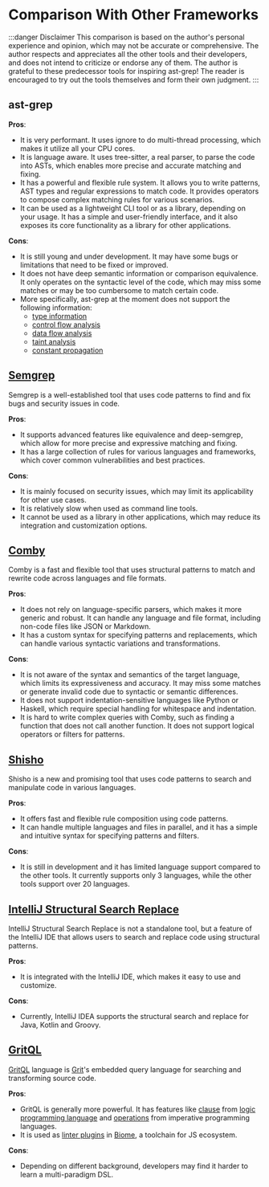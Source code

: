 # Comparison With Other Frameworks

:::danger Disclaimer
This comparison is based on the author's personal experience and opinion, which may not be accurate or comprehensive.
The author respects and appreciates all the other tools and their developers, and does not intend to criticize or endorse any of them.
The author is grateful to these predecessor tools for inspiring ast-grep! The reader is encouraged to try out the tools themselves and form their own judgment.
:::

## ast-grep

**Pros**:
* It is very performant. It uses ignore to do multi-thread processing, which makes it utilize all your CPU cores.
* It is language aware. It uses tree-sitter, a real parser, to parse the code into ASTs, which enables more precise and accurate matching and fixing.
* It has a powerful and flexible rule system. It allows you to write patterns, AST types and regular expressions to match code. It provides operators to compose complex matching rules for various scenarios.
* It can be used as a lightweight CLI tool or as a library, depending on your usage. It has a simple and user-friendly interface, and it also exposes its core functionality as a library for other applications.

**Cons**:
* It is still young and under development. It may have some bugs or limitations that need to be fixed or improved.
* It does not have deep semantic information or comparison equivalence. It only operates on the syntactic level of the code, which may miss some matches or may be too cumbersome to match certain code.
* More specifically, ast-grep at the moment does not support the following information:
  * [type information](https://semgrep.dev/docs/writing-rules/pattern-syntax#typed-metavariables)
  * [control flow analysis](https://en.wikipedia.org/wiki/Control-flow_analysis)
  * [data flow analysis](https://en.wikipedia.org/wiki/Data-flow_analysis)
  * [taint analysis](https://semgrep.dev/docs/writing-rules/data-flow/taint-mode)
  * [constant propagation](https://semgrep.dev/docs/writing-rules/data-flow/constant-propagation)

## [Semgrep](https://semgrep.dev/)

Semgrep is a well-established tool that uses code patterns to find and fix bugs and security issues in code.

**Pros**:
* It supports advanced features like equivalence and deep-semgrep, which allow for more precise and expressive matching and fixing.
* It has a large collection of rules for various languages and frameworks, which cover common vulnerabilities and best practices.

**Cons**:
* It is mainly focused on security issues, which may limit its applicability for other use cases.
* It is relatively slow when used as command line tools.
* It cannot be used as a library in other applications, which may reduce its integration and customization options.

## [Comby](https://comby.dev/)

Comby is a fast and flexible tool that uses structural patterns to match and rewrite code across languages and file formats.

**Pros**:
* It does not rely on language-specific parsers, which makes it more generic and robust. It can handle any language and file format, including non-code files like JSON or Markdown.
* It has a custom syntax for specifying patterns and replacements, which can handle various syntactic variations and transformations.


**Cons**:
* It is not aware of the syntax and semantics of the target language, which limits its expressiveness and accuracy. It may miss some matches or generate invalid code due to syntactic or semantic differences.
* It does not support indentation-sensitive languages like Python or Haskell, which require special handling for whitespace and indentation.
* It is hard to write complex queries with Comby, such as finding a function that does not call another function. It does not support logical operators or filters for patterns.

## [Shisho](https://docs.shisho.dev/shisho)
Shisho is a new and promising tool that uses code patterns to search and manipulate code in various languages.

**Pros**:
* It offers fast and flexible rule composition using code patterns.
* It can handle multiple languages and files in parallel, and it has a simple and intuitive syntax for specifying patterns and filters.

**Cons**:
* It is still in development and it has limited language support compared to the other tools.
It currently supports only 3 languages, while the other tools support over 20 languages.

## [IntelliJ Structural Search Replace](https://www.jetbrains.com/help/idea/structural-search-and-replace.html)

IntelliJ Structural Search Replace is not a standalone tool, but a feature of the IntelliJ IDE that allows users to search and replace code using structural patterns.

**Pros**:
* It is integrated with the IntelliJ IDE, which makes it easy to use and customize.

**Cons**:
* Currently, IntelliJ IDEA supports the structural search and replace for Java, Kotlin and Groovy.

## [GritQL](https://about.grit.io/)

[GritQL](https://docs.grit.io/language/overview) language is [Grit](https://docs.grit.io/)'s embedded query language for searching and transforming source code.

**Pros**:

* GritQL is generally more powerful. It has features like [clause](https://docs.grit.io/language/modifiers) from [logic programming language](https://en.wikipedia.org/wiki/Logic_programming#:~:text=A%20logic%20program%20is%20a,Programming%20(ASP)%20and%20Datalog.) and [operations](https://docs.grit.io/language/conditions#match-condition) from imperative programming languages.
* It is used as [linter plugins](https://biomejs.dev/linter/plugins/) in [Biome](https://biomejs.dev/), a toolchain for JS ecosystem.

**Cons**:
* Depending on different background, developers may find it harder to learn a multi-paradigm DSL.
